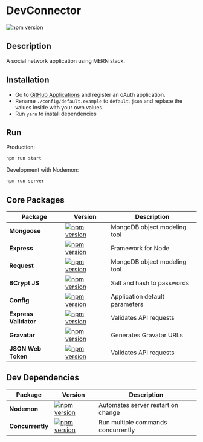 # DevConnector

[![npm version](https://img.shields.io/npm/v/primer.svg)](https://www.npmjs.org/package/primer)


## Description
A social network application using MERN stack.

## Installation

- Go to [GitHub Applications](https://github.com/settings/applications) and register an oAuth application.
- Rename `./config/default.example` to `default.json` and replace the values inside with your own values.
- Run `yarn` to install dependencies

## Run

Production:
```sh
npm run start
```

Development with Nodemon:
```sh
npm run server
```

## Core Packages

| Package | Version | Description
|---|---|--|
| **Mongoose** | [![npm version](https://img.shields.io/npm/v/mongoose.svg)](https://www.npmjs.org/package/mongoose) | MongoDB object modeling tool |
| **Express**  | [![npm version](https://img.shields.io/npm/v/express.svg)](https://www.npmjs.org/package/express) |  Framework for Node |
| **Request** | [![npm version](https://img.shields.io/npm/v/request.svg)](https://www.npmjs.org/package/request) | MongoDB object modeling tool |
| **BCrypt JS** | [![npm version](https://img.shields.io/npm/v/bcryptjs.svg)](https://www.npmjs.org/package/bcryptjs) | Salt and hash to passwords |
| **Config** | [![npm version](https://img.shields.io/npm/v/config.svg)](https://www.npmjs.org/package/config) | Application default parameters |
| **Express Validator** | [![npm version](https://img.shields.io/npm/v/express-validator.svg)](https://www.npmjs.org/package/express-validator) | Validates API requests |
| **Gravatar** | [![npm version](https://img.shields.io/npm/v/gravatar.svg)](https://www.npmjs.org/package/gravatar) | Generates Gravatar URLs |
| **JSON Web Token** | [![npm version](https://img.shields.io/npm/v/jsonwebtoken.svg)](https://www.npmjs.org/package/jsonwebtoken) | Validates API requests |


## Dev Dependencies

| Package | Version | Description
|---|---|--|
| **Nodemon**  | [![npm version](https://img.shields.io/npm/v/nodemon.svg)](https://www.npmjs.org/package/nodemon) | Automates server restart on change |
| **Concurrently** | [![npm version](https://img.shields.io/npm/v/concurrently.svg)](https://www.npmjs.org/package/concurrently) | Run multiple commands concurrently |
